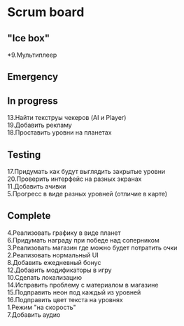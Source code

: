 # Scrum board

"Ice box"
--------------------- 
*9.Мультиплеер  


Emergency
---------------------

In progress
---------------------
13.Найти текструы чекеров (AI и Player)  
19.Добавить рекламу  
18.Проставить уровни на планетах  


Testing
---------------------
17.Придумать как будут выглядить закрытые уровни  
20.Проверить интерфейс на разных экранах  
11.Добавить ачивки  
5.Прогресс в виде разных уровней (отличие в карте)  

Complete
---------------------
4.Реализовать графику в виде планет  
6.Придумать награду при победе над соперником  
3.Реализовать магазин где можно будет потратить очки  
2.Реализовать нормальный UI  
8.Добавить ежедневный бонус  
12.Добавить модификаторы в игру  
10.Сделать локализацию  
14.Исправить проблему с материалом в магазине  
15.Подправить неон под каждый из уровней  
16.Подправить цвет текста на уровнях  
1.Режим "на скорость"  
7.Добавить аудио  

